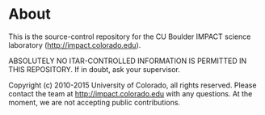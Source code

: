 # About

This is the source-control repository for the CU Boulder IMPACT science laboratory (http://impact.colorado.edu).

ABSOLUTELY NO ITAR-CONTROLLED INFORMATION IS PERMITTED IN THIS REPOSITORY.  If in doubt, ask your supervisor.

Copyright (c) 2010-2015 University of Colorado, all rights reserved.  Please contact the team at http://impact.colorado.edu with any questions.  At the moment, we are not accepting public contributions.
